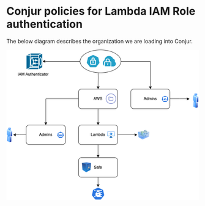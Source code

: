 # Conjur policies for Lambda IAM Role authentication

The below diagram describes the organization we are loading into Conjur.

![Conjur policies for EC2 integration](
https://github.com/assafjh/cybr-demos/blob/main/aws-iam/lambda/policies/lambda-policies.png?raw=true)
